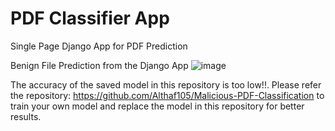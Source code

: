 # PDF Classifier App
 Single Page Django App for PDF Prediction

Benign File Prediction from the Django App
![image](https://github.com/Althaf105/PDF-Classifier-App/assets/60408249/83e81ae5-ea19-47c4-aba3-93988eaba31f)

The accuracy of the saved model in this repository is too low!!. 
Please refer the repository: https://github.com/Althaf105/Malicious-PDF-Classification
to train your own model and replace the model in this repository for better results.
